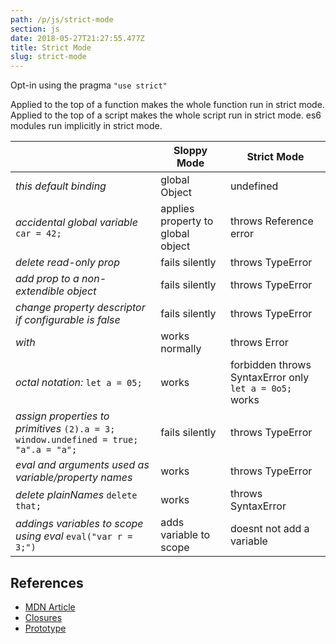 ```yaml
---
path: /p/js/strict-mode
section: js
date: 2018-05-27T21:27:55.477Z
title: Strict Mode
slug: strict-mode
---
```


Opt-in using the pragma ```"use strict"```

Applied to the top of a function makes the whole function run in strict mode.
Applied to the top of a script makes the whole script run in strict mode.
es6 modules run implicitly in strict mode.


|   | Sloppy Mode  | Strict Mode |
|---|---|--- |
| *this default binding* | global Object |  undefined |
| *accidental global variable* ```car = 42;``` | applies property to global object |  throws Reference error |
| *delete read-only prop* | fails silently |  throws TypeError |
| *add prop to a non-extendible object* | fails silently |  throws TypeError |
| *change property descriptor if configurable is false* | fails silently |  throws TypeError |
| *with* | works normally | throws Error |
| *octal notation:* ```let a = 05;``` | works |  forbidden throws SyntaxError only ```let a = 0o5;``` works |
| *assign properties to primitives* ```(2).a = 3; window.undefined = true; "a".a = "a";``` | fails silently |  throws TypeError |
| *eval and arguments used as variable/property names* | works |  throws TypeError |
| *delete plainNames* ```delete that;``` | works |  throws SyntaxError |
| *addings variables to scope using eval* ```eval("var r = 3;")``` | adds variable to scope | doesnt not add a variable |

## References   

 * [MDN Article](https://developer.mozilla.org/en-US/docs/Web/JavaScript/Reference/Strict_mode)
 * [Closures](https://github.com/getify/You-Dont-Know-JS/blob/1efb94d9a98d873461e3416de625e398ddce31fd/scope%20%26%20closures/ch2.md)
 * [Prototype](https://github.com/getify/You-Dont-Know-JS/blob/31e1d4ff600d88cc2ce243903ab8a3a9d15cce15/this%20%26%20object%20prototypes/ch2.md)